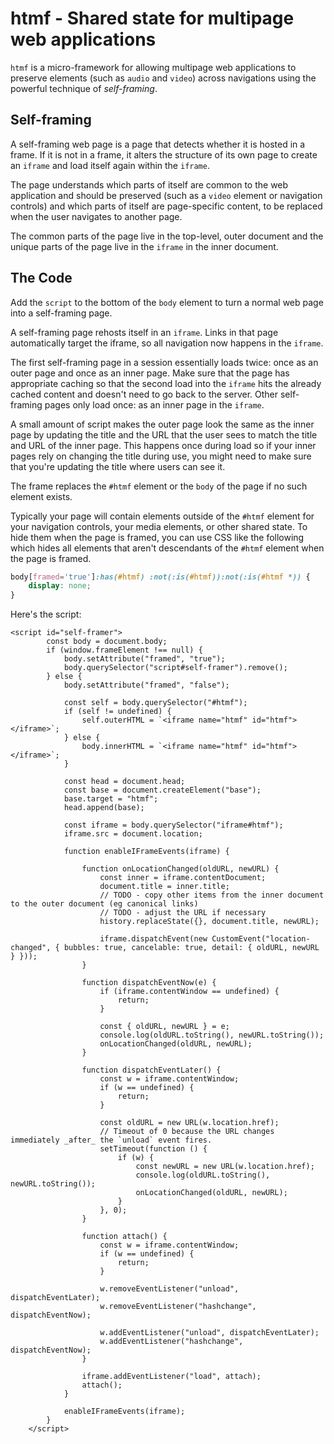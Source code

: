 # htmf - Shared state for multipage web applications

`htmf` is a micro-framework for allowing multipage web applications to preserve elements (such as `audio` and `video`) across navigations using the powerful technique of *self-framing*.

## Self-framing
A self-framing web page is a page that detects whether it is hosted in a frame. If it is not in a frame, it alters the structure of its own page to create an `iframe` and load itself again within the `iframe`.

The page understands which parts of itself are common to the web application and should be preserved (such as a `video` element or navigation controls) and which parts of itself are page-specific content, to be replaced when the user navigates to another page.

The common parts of the page live in the top-level, outer document and the unique parts of the page live in the `iframe` in the inner document.

## The Code
Add the `script` to the bottom of the `body` element to turn a normal web page into a self-framing page.

A self-framing page rehosts itself in an `iframe`. Links in that page automatically target the iframe, so all navigation now happens in the `iframe`.

The first self-framing page in a session essentially loads twice: once as an outer page and once as an inner page. Make sure that the page has appropriate caching so that the second load into the `iframe` hits the already cached content and doesn't need to go back to the server. Other self-framing pages only load once: as an inner page in the `iframe`.

A small amount of script makes the outer page look the same as the inner page by updating the title and the URL that the user sees to match the title and URL of the inner page. This happens once during load so if your inner pages rely on changing the title during use, you might need to make sure that you're updating the title where users can see it.

The frame replaces the `#htmf` element or the `body` of the page if no such element exists.

Typically your page will contain elements outside of the `#htmf` element for your navigation controls, your media elements, or other shared state. To hide them when the page is framed, you can use CSS like the following which hides all elements that aren't descendants of the `#htmf` element when the page is framed.

```CSS
body[framed='true']:has(#htmf) :not(:is(#htmf)):not(:is(#htmf *)) {
    display: none;
}
```

Here's the script:

```JS
<script id="self-framer">
        const body = document.body;
        if (window.frameElement !== null) {
            body.setAttribute("framed", "true");
            body.querySelector("script#self-framer").remove();
        } else {
            body.setAttribute("framed", "false");

            const self = body.querySelector("#htmf");
            if (self != undefined) {
                self.outerHTML = `<iframe name="htmf" id="htmf"></iframe>`;
            } else {
                body.innerHTML = `<iframe name="htmf" id="htmf"></iframe>`;
            }

            const head = document.head;
            const base = document.createElement("base");
            base.target = "htmf";
            head.append(base);

            const iframe = body.querySelector("iframe#htmf");
            iframe.src = document.location;

            function enableIFrameEvents(iframe) {

                function onLocationChanged(oldURL, newURL) {
                    const inner = iframe.contentDocument;
                    document.title = inner.title;
                    // TODO - copy other items from the inner document to the outer document (eg canonical links)
                    // TODO - adjust the URL if necessary
                    history.replaceState({}, document.title, newURL);

                    iframe.dispatchEvent(new CustomEvent("location-changed", { bubbles: true, cancelable: true, detail: { oldURL, newURL } }));
                }

                function dispatchEventNow(e) {
                    if (iframe.contentWindow == undefined) {
                        return;
                    }

                    const { oldURL, newURL } = e;
                    console.log(oldURL.toString(), newURL.toString());
                    onLocationChanged(oldURL, newURL);
                }

                function dispatchEventLater() {
                    const w = iframe.contentWindow;
                    if (w == undefined) {
                        return;
                    }

                    const oldURL = new URL(w.location.href);
                    // Timeout of 0 because the URL changes immediately _after_ the `unload` event fires.
                    setTimeout(function () {
                        if (w) {
                            const newURL = new URL(w.location.href);
                            console.log(oldURL.toString(), newURL.toString());
                            onLocationChanged(oldURL, newURL);
                        }
                    }, 0);
                }

                function attach() {
                    const w = iframe.contentWindow;
                    if (w == undefined) {
                        return;
                    }

                    w.removeEventListener("unload", dispatchEventLater);
                    w.removeEventListener("hashchange", dispatchEventNow);

                    w.addEventListener("unload", dispatchEventLater);
                    w.addEventListener("hashchange", dispatchEventNow);
                }

                iframe.addEventListener("load", attach);
                attach();
            }

            enableIFrameEvents(iframe);
        }
    </script>
```
